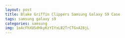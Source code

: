 ```yaml
---
layout: post
title: Blake Griffin Clippers Samsung Galaxy S9 Case
tags: samsung galaxy s9
categories: samsung
img: 1oAcFhXUSdHkyKzYIYxLB2TrCTGxA28jL
---
```


